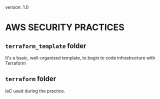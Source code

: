 version: 1.0
# AWS SECURITY PRACTICES
## `terraform_template` folder
It's a basic, well-organized template, to begin to code infrastructure with Terraform

## `terraform` folder
IaC used during the practice.